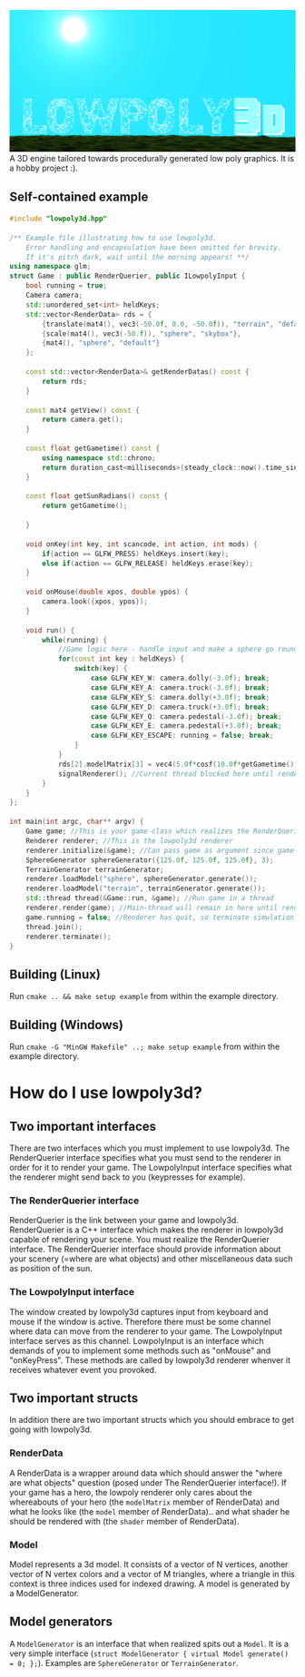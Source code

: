 ![alt tag](lowpoly3d.png)
A 3D engine tailored towards procedurally generated low poly graphics. It is a hobby project :).

## Self-contained example
```c++
#include "lowpoly3d.hpp"

/** Example file illustrating how to use lowpoly3d.
	Error handling and encapsulation have been omitted for brevity.
	If it's pitch dark, wait until the morning appears! **/
using namespace glm;
struct Game : public RenderQuerier, public ILowpolyInput {
	bool running = true;
	Camera camera;
	std::unordered_set<int> heldKeys;
	std::vector<RenderData> rds = {
		{translate(mat4(), vec3(-50.0f, 0.0, -50.0f)), "terrain", "default"},
		{scale(mat4(), vec3(-50.f)), "sphere", "skybox"},
		{mat4(), "sphere", "default"}
	};

	const std::vector<RenderData>& getRenderDatas() const {
		return rds;
	}

	const mat4 getView() const {
		return camera.get();
	}

	const float getGametime() const {
		using namespace std::chrono;
		return duration_cast<milliseconds>(steady_clock::now().time_since_epoch()).count()/36000.0f;
	}

	const float getSunRadians() const {
		return getGametime();

	}

	void onKey(int key, int scancode, int action, int mods) {
		if(action == GLFW_PRESS) heldKeys.insert(key);
		else if(action == GLFW_RELEASE) heldKeys.erase(key);
	}

	void onMouse(double xpos, double ypos) {
		camera.look({xpos, ypos});
	}

	void run() {
		while(running) {
			//Game logic here - handle input and make a sphere go round and round 
			for(const int key : heldKeys) {
				switch(key) {
					case GLFW_KEY_W: camera.dolly(-3.0f); break;
					case GLFW_KEY_A: camera.truck(-3.0f); break;
					case GLFW_KEY_S: camera.dolly(+3.0f); break;
					case GLFW_KEY_D: camera.truck(+3.0f); break;
					case GLFW_KEY_Q: camera.pedestal(-3.0f); break;
					case GLFW_KEY_E: camera.pedestal(+3.0f); break;
					case GLFW_KEY_ESCAPE: running = false; break;
				}
			}
			rds[2].modelMatrix[3] = vec4(5.0f*cosf(10.0f*getGametime()), 5.0f, 5.0f*sinf(10.0f*getGametime()), 1.0f);
			signalRenderer(); //Current thread blocked here until renderer is done rendering
		}
	}
};

int main(int argc, char** argv) {
	Game game; //This is your game class which realizes the RenderQuerier interface
	Renderer renderer; //This is the lowpoly3d renderer
	renderer.initialize(&game); //Can pass game as argument since game inherits from ILowpolyInput
	SphereGenerator sphereGenerator({125.0f, 125.0f, 125.0f}, 3);
	TerrainGenerator terrainGenerator;
	renderer.loadModel("sphere", sphereGenerator.generate());
	renderer.loadModel("terrain", terrainGenerator.generate());
	std::thread thread(&Game::run, &game); //Run game in a thread
	renderer.render(game); //Main-thread will remain in here until renderer terminates
	game.running = false; //Renderer has quit, so terminate simulation and join simulation thread with main thread
	thread.join();
	renderer.terminate();
}
```

## Building (Linux)
Run `cmake .. && make setup example` from within the example directory.

## Building (Windows)
Run `cmake -G "MinGW Makefile" ..; make setup example` from within the example directory.

# How do I use lowpoly3d?
## Two important interfaces
There are two interfaces which you must implement to use lowpoly3d. The RenderQuerier interface specifies what you must send to the renderer in order for it to render your game. The LowpolyInput interface specifies what the renderer might send back to you (keypresses for example).

### The RenderQuerier interface
RenderQuerier is the link between your game and lowpoly3d. RenderQuerier is a C++ interface which makes the renderer in lowpoly3d capable of rendering your scene. You must realize the RenderQuerier interface. The RenderQuerier interface should provide information about your scenery (=where are what objects) and other miscellaneous data such as position of the sun.

### The LowpolyInput interface
The window created by lowpoly3d captures input from keyboard and mouse if the window is active. Therefore there must be some channel where data can move from the renderer to your game. The LowpolyInput interface serves as this channel. LowpolyInput is an interface which demands of you to implement some methods such as "onMouse" and "onKeyPress". These methods are called by lowpoly3d renderer whenver it receives whatever event you provoked.

## Two important structs
In addition there are two important structs which you should embrace to get going with lowpoly3d.
### RenderData
A RenderData is a wrapper around data which should answer the "where are what objects" question (posed under The RenderQuerier interface!). If your game has a hero, the lowpoly renderer only cares about the whereabouts of your hero (the `modelMatrix` member of RenderData) and what he looks like (the `model` member of RenderData).. and what shader he should be rendered with (the `shader` member of RenderData).

### Model
Model represents a 3d model. It consists of a vector of N vertices, another vector of N vertex colors and a vector of M triangles, where a triangle in this context is three indices used for indexed drawing. A model is generated by a ModelGenerator.

## Model generators
A `ModelGenerator` is an interface that when realized spits out a `Model`. It is a very simple interface (`struct ModelGenerator { virtual Model generate() = 0; };`). Examples are `SphereGenerator` or `TerrainGenerator`.

